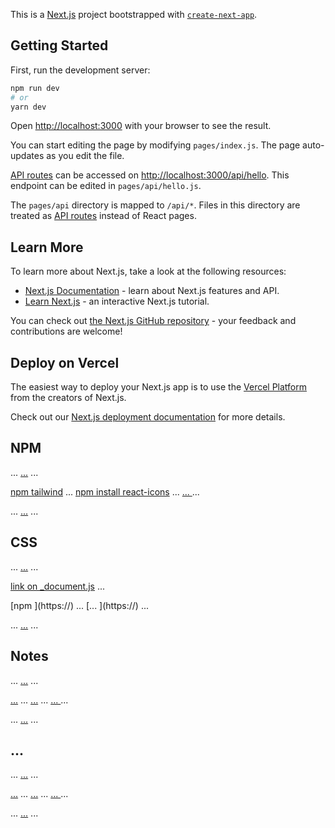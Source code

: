 This is a [Next.js](https://nextjs.org/) project bootstrapped with [`create-next-app`](https://github.com/vercel/next.js/tree/canary/packages/create-next-app).

## Getting Started

First, run the development server:

```bash
npm run dev
# or
yarn dev
```

Open [http://localhost:3000](http://localhost:3000) with your browser to see the result.

You can start editing the page by modifying `pages/index.js`. The page auto-updates as you edit the file.

[API routes](https://nextjs.org/docs/api-routes/introduction) can be accessed on [http://localhost:3000/api/hello](http://localhost:3000/api/hello). This endpoint can be edited in `pages/api/hello.js`.

The `pages/api` directory is mapped to `/api/*`. Files in this directory are treated as [API routes](https://nextjs.org/docs/api-routes/introduction) instead of React pages.

## Learn More

To learn more about Next.js, take a look at the following resources:

- [Next.js Documentation](https://nextjs.org/docs) - learn about Next.js features and API.
- [Learn Next.js](https://nextjs.org/learn) - an interactive Next.js tutorial.

You can check out [the Next.js GitHub repository](https://github.com/vercel/next.js/) - your feedback and contributions are welcome!

## Deploy on Vercel

The easiest way to deploy your Next.js app is to use the [Vercel Platform](https://vercel.com/new?utm_medium=default-template&filter=next.js&utm_source=create-next-app&utm_campaign=create-next-app-readme) from the creators of Next.js.

Check out our [Next.js deployment documentation](https://nextjs.org/docs/deployment) for more details.

## NPM

... [...](https://) ...

[npm tailwind](https://) ...
[npm install react-icons](https://) ...
[... ](https://) ...

... [...](https://) ...

## CSS

... [...](https://) ...

[link on \_document.js](https://) ...

<link rel="preconnect" href="https://fonts.googleapis.com" />
        <link
          rel="preconnect"
          href="https://fonts.gstatic.com"
          crossOrigin="true"
        />
        <link
          href="https://fonts.googleapis.com/css2?family=Raleway:wght@100;200;300;400;500;600;700;800;900&display=swap"
          rel="stylesheet"
        /> 
[npm ](https://) ... 
[... ](https://) ...

... [...](https://) ...

## Notes

... [...](https://) ...

[...](https://) ...
[...](https://) ...
[... ](https://) ...

... [...](https://) ...

## ...

... [...](https://) ...

[...](https://) ...
[...](https://) ...
[... ](https://) ...

... [...](https://) ...

